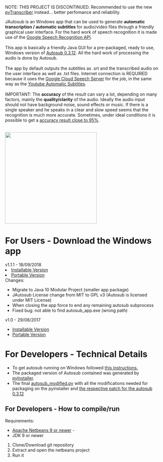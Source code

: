 NOTE: THIS PROJECT IS DISCONTINUED. Recommended to use the new <a href="https://github.com/raryelcostasouza/pyTranscriber">pyTranscriber</a> instead... better perfomance and reliability.

JAutosub is an Windows app that can be used to generate <b>automatic transcription / automatic subtitles </b> for audio/video files  through a friendly graphical user interface. For the hard work of speech recognition it is made use of the <a href="https://cloud.google.com/speech/">Google Speech Recognition API</a>.
<br>
<br>
This app is basically a friendly Java GUI for a pre-packaged, ready to use, Windows version of <a href="https://github.com/agermanidis/autosub">Autosub 0.3.12</a>. All the hard work of processing the audio is done by Autosub.
<br>
<br>
The app by default outputs the subtitles as .srt and the transcribed audio on the user interface as well  as .txt files.
Internet connection is REQUIRED because it uses the <a href="https://cloud.google.com/speech/">Google Cloud Speech Server</a> for the job, in the same way as the <a href="https://support.google.com/youtube/answer/6373554?hl=en">Youtube Automatic Subtitles</a>. 
<br>
<br>
IMPORTANT: The <b>accuracy</b> of the result can vary a lot, depending on many factors, mainly the <b>quality/clarity</b> of the audio. Ideally the audio input should not have background noise, sound effects or music. If there is a single speaker and he speaks in a clear and slow speed seems that the recognition is much more accurate. Sometimes, under ideal conditions it is possible to get a <a href="https://medium.com/@mlockrey/youtube-s-incredible-95-accuracy-rate-on-auto-generated-captions-b059924765d5">accuracy result close to 95%</a>.
<br>
<br>

<img src="https://github.com/raryelcostasouza/JAutosub/blob/master/jautosub-screenshot.png" height="300">

<h1>For Users - Download the Windows app</h1>
v1.1.1 - 18/09/2018
<li><a href="https://github.com/raryelcostasouza/JAutosub/releases/download/v1.1.1/JAutosub-v1.1.1-setup.exe">Installable Version</a></li>
<li><a href="https://github.com/raryelcostasouza/JAutosub/releases/download/v1.1.1/JAutosub-v1.1.1-portable.zip">Portable Version</a></li>
</ul>
Changes:
<ul>
<li>Migrate to Java 10 Modular Project (smaller app package)</li>
<li>JAutosub License change from MIT to GPL v3 (Autosub is licensed under MIT License)</li>
<li>When closing the app force to end any remaining autosub subprocess</li>
<li>Fixed bug: not able to find autosub_app.exe (wrong path)
</ul>

v1.0 - 29/08/2017
<ul>

<li><a href="https://github.com/raryelcostasouza/JAutosub/releases/download/v1.0/JAutosub-Setup.exe">Installable Version</a></li>
<li><a href="https://github.com/raryelcostasouza/JAutosub/releases/download/v1.0/JAutosub-Portable.zip">Portable Version</a></li>
</ul>

<h1>For Developers - Technical Details</h1>
<ul>
<li> To get autosub running on Windows followed <a href="https://github.com/agermanidis/autosub/issues/31">this instructions.</a> </li>
<li> The packaged version of Autosub contained was generated by <a href="http://www.pyinstaller.org/"> pyInstaller</a>. </li>
<li> The final <a href="https://github.com/raryelcostasouza/JAutosub/blob/master/autosub_modified.py">autosub_modified.py<a> with all the modifications needed for packaging on the pyinstaller and <a href="https://github.com/raryelcostasouza/JAutosub/blob/master/patch-autosub-0.3.12.patch"> the respective patch for the autosub 0.3.12 </a> </li>
</ul>

<h2>For Developers - How to compile/run</h2>
Requirements:
<ul>
<li><a href="https://netbeans.apache.org/download/index.html">Apache Netbeans 9 or newer</a> - </li>
<li>JDK 9 or newer</li>
</ul>

<ol>
<li>Clone/Download git repository</li>
<li>Extract and open the netbeans project</li>
<li>Run it</li>
</ol>
